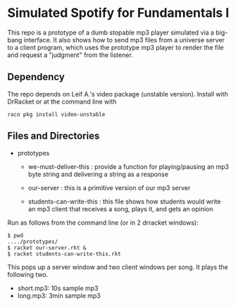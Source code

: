 
# Simulated Spotify for Fundamentals I 

This repo is a prototype of a dumb stopable mp3 player simulated via a
big-bang interface. It also shows how to send mp3 files from a universe
server to a client program, which uses the prototype mp3 player to render
the file and request a "judgment" from the listener. 

## Dependency 

The repo depends on Leif A.'s video package (unstable version). Install
with DrRacket or at the command line with 
```
raco pkg install video-unstable
```

## Files and Directories 

- prototypes
  - we-must-deliver-this : provide a function for playing/pausing an mp3
    byte string and delivering a string as a response 

  - our-server : this is a primitive version of our mp3 server 

  - students-can-write-this : this file shows how students would write an
    mp3 client that receives a song, plays it, and gets an opinion 

Run as follows from the command line (or in 2 drracket windows): 

```
$ pwd 
..../prototypes/
$ racket our-server.rkt &
$ racket students-can-write-this.rkt 
```
This pops up a server window and two client windows per song. It plays the
following two. 

- short.mp3: 10s sample mp3
- long.mp3: 3min sample mp3
 


